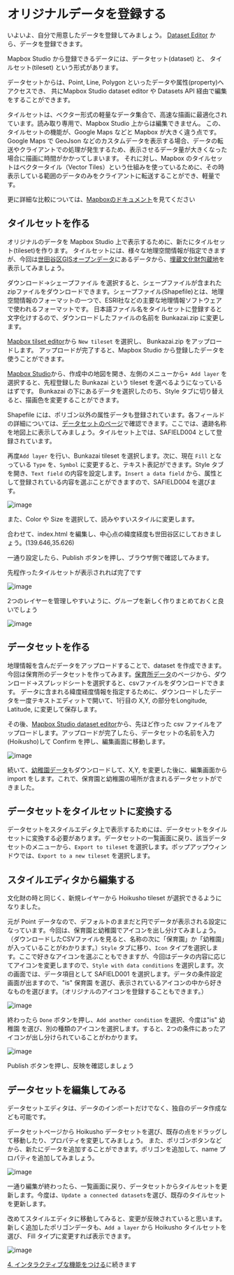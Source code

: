 # オリジナルデータを登録する

いよいよ、自分で用意したデータを登録してみましょう。
[Dataset Editor](https://studio.mapbox.com/datasets/) から、データを登録できます。

Mapbox Studio から登録できるデータには、データセット(dataset) と、 タイルセット(tileset) という形式があります。

データセットからは、Point, Line, Polygon といったデータや属性(property)へアクセスでき、 共にMapbox Studio dataset editor や Datasets API 経由で編集をすることができます。

タイルセットは、ベクター形式の軽量なデータ集合で、高速な描画に最適化されています。読み取り専用で、Mapbox Studio 上からは編集できません。
この、タイルセットの機能が、Google Maps などと Mapbox が大きく違う点です。Google Maps で GeoJson などのカスタムデータを表示する場合、データの転送やクライアントでの処理が発生するため、表示させるデータ量が大きくなった場合に描画に時間がかかってしまいます。
それに対し、Mapbox のタイルセットはベクタータイル（Vector Tiles）という仕組みを使っているために、その時表示している範囲のデータのみをクライアントに転送することができ、軽量です。

更に詳細な比較については、[Mapboxのドキュメント](https://docs.mapbox.com/help/troubleshooting/uploads/)を見てください


## タイルセットを作る

オリジナルのデータを Mapbox Studio 上で表示するために、新たにタイルセット(tileset)を作ります。
タイルセットには、様々な地理空間情報が指定できますが、今回は[世田谷区GISオープンデータ](http://data-setagaya.opendata.arcgis.com/)にあるデータから、[埋蔵文化財包蔵地](http://data-setagaya.opendata.arcgis.com/datasets/%E5%9F%8B%E8%94%B5%E6%96%87%E5%8C%96%E8%B2%A1%E5%8C%85%E8%94%B5%E5%9C%B0)を表示してみましょう。

ダウンロード→シェープファイル を選択すると、シェープファイルが含まれたzipファイルをダウンロードできます。シェープファイル(Shapefile)とは、地理空間情報のフォーマットの一つで、ESRI社などの主要な地理情報ソフトウェアで使われるフォーマットです。
日本語ファイル名をタイルセットに登録すると文字化けするので、ダウンロードしたファイルの名前を Bunkazai.zip に変更します。

[Mapbox tilset editor](https://studio.mapbox.com/tilesets/)から `New tileset` を選択し、 Bunkazai.zip をアップロードします。
アップロードが完了すると、Mapbox Studio から登録したデータを使うことができます。

[Mapbox Studio](https://studio.mapbox.com/)から、作成中の地図を開き、左側のメニューから`+ Add layer` を選択すると、先程登録した Bunkazai という tileset を選べるようになっているはずです。
Bunkazai の下にあるデータを選択したのち、Style タブに切り替えると、描画色を変更することができます。

Shapefile には、ポリゴン以外の属性データも登録されています。各フィールドの詳細については、[データセットのページ](http://data-setagaya.opendata.arcgis.com/datasets/%E5%9F%8B%E8%94%B5%E6%96%87%E5%8C%96%E8%B2%A1%E5%8C%85%E8%94%B5%E5%9C%B0/data)で確認できます。ここでは、遺跡名称を地図上に表示してみましょう。タイルセット上では、SAFIELD004 として登録されています。

再度`Add layer` を行い、Bunkazai tileset を選択します。次に、現在 `Fill` となっている `Type` を、`Symbol` に変更すると、テキスト表記ができます。Style タブを開き、`Text field` の内容を設定します。`Insert a data field` から、属性として登録されている内容を選ぶことができますので、SAFIELD004 を選びます。

![image](./images/text-field.jpg)

また、Color や Size を選択して、読みやすいスタイルに変更します。

合わせて、index.html を編集し、中心点の緯度経度も世田谷区にしておきましょう。(139.646,35.626)

一通り設定したら、Publish ボタンを押し、ブラウザ側で確認してみます。

先程作ったタイルセットが表示されれば完了です

![image](./images/view-tileset.jpg)

2つのレイヤーを管理しやすいように、グループを新しく作りまとめておくと良いでしょう

![image](./images/group-layer.jpg)


## データセットを作る

地理情報を含んだデータをアップロードすることで、dataset を作成できます。
今回は保育所のデータセットを作ってみます。[保育所データ](http://data-setagaya.opendata.arcgis.com/datasets/%E4%BF%9D%E8%82%B2%E6%89%80)のページから、ダウンロード→スプレッドシートを選択すると、csvファイルをダウンロードできます。
データに含まれる緯度経度情報を指定するために、ダウンロードしたデータを一度テキストエディットで開いて、1行目の X,Y, の部分をLongitude, Latitude, に変更して保存します。

その後、[Mapbox Studio dataset editor](https://studio.mapbox.com/datasets/)から、先ほど作った csv ファイルをアップロードします。アップロードが完了したら、データセットの名前を入力(Hoikusho)して Confirm を押し、編集画面に移動します。

![image](./images/edit-dataset.jpg)

続いて、[幼稚園データ](http://data-setagaya.opendata.arcgis.com/datasets/%E5%B9%BC%E7%A8%9A%E5%9C%92)もダウンロードして、X,Y, を変更した後に、編集画面から import をします。これで、保育園と幼稚園の場所が含まれるデータセットができました。


## データセットをタイルセットに変換する

データセットをスタイルエディタ上で表示するためには、データセットをタイルセットに変換する必要があります。データセットの一覧画面に戻り、該当データセットのメニューから、`Export to tileset` を選択します。ポップアップウィンドウでは、`Export to a new tileset` を選択します。

## スタイルエディタから編集する

文化財の時と同じく、新規レイヤーから Hoikusho tileset が選択できるようになりました。

元が Point データなので、デフォルトのままだと円でデータが表示される設定になっています。今回は、保育園と幼稚園でアイコンを出し分けてみましょう。（ダウンロードしたCSVファイルを見ると、名称の次に「保育園」か「幼稚園」が入っていることがわかります。）`Style` タブに移り、`Icon` タイプを選択します。ここで好きなアイコンを選ぶこともできますが、今回はデータの内容に応じてアイコンを変更しますので、`Style with data conditions` を選択します。次の画面では、データ項目として SAFIELD001 を選択します。データの条件設定画面が出ますので、"is" 保育園 を選び、表示されているアイコンの中から好きなものを選びます。（オリジナルのアイコンを登録することもできます。）

![image](./images/condition-icon.jpg)

終わったら `Done` ボタンを押し、`Add another condition` を選択、今度は"is" 幼稚園 を選び、別の種類のアイコンを選択します。すると、2つの条件にあったアイコンが出し分けられていることがわかります。

![image](./images/condition-icons.jpg)

Publish ボタンを押し、反映を確認しましょう

## データセットを編集してみる

データセットエディタは、データのインポートだけでなく、独自のデータ作成なども可能です。

データセットページから Hoikusho データセットを選び、既存の点をドラッグして移動したり、プロパティを変更してみましょう。
また、ポリゴンボタンなどから、新たにデータを追加することができます。ポリゴンを追加して、name プロパティを追加してみましょう。

![image](./images/add-polygon.jpg)

一通り編集が終わったら、一覧画面に戻り、データセットからタイルセットを更新します。今度は、`Update a connected datasets`を選び、既存のタイルセットを更新します。

改めてスタイルエディタに移動してみると、変更が反映されていると思います。
新しく追加したポリゴンデータも、`Add a layer` から Hoikusho タイルセットを選び、 Fill タイプに変更すれば表示できます。

![image](./images/show-polygon.jpg)

[4. インタラクティブな機能をつける](./4_INTERACTIVE.md)に続きます